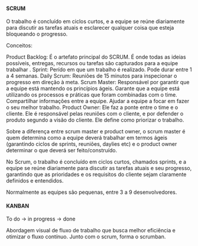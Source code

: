 #### SCRUM

O trabalho é concluído em ciclos curtos, e a equipe se reúne diariamente para discutir as tarefas atuais e esclarecer qualquer coisa que esteja bloqueando o progresso.

Conceitos:

Product Backlog: É o artefato principal do SCRUM. É onde todas as ideias possíveis, entregas, recursos ou tarefas são capturados para a equipe trabalhar .
Sprint: Perído em que um trabalho é realizado. Pode durar entre 1 a 4 semanas.
Daily Scrum: Reuniões de 15 minutos para inspecionar o progresso em direção à meta.
Scrum Master: Responsável por garantir que a equipe está mantendo os princípios ágeis. Garante que a equipe está utilizando os processos e práticas que foram combinadas com o time. Compartilhar informações entre a equipe. Ajudar a equipe a focar em fazer o seu melhor trabalho. 
Product Owner: Ele faz a ponte entre o time e o cliente. Ele é responsável pelas reuniões com o cliente, e por defender o produto segundo a visão do cliente. Ele define como priorizar o trabalho.

Sobre a diferença entre scrum master e product owner, o scrum master é quem determina como a equipe deverá trabalhar em termos ágeis (garantindo ciclos de sprints, reuniões, daylies etc) e o product owner determinar o que deverá ser feito/construído.

No Scrum, o trabalho é concluído em ciclos curtos, chamados sprints, e a equipe se reúne diariamente para discutir as tarefas atuais e seu progresso, garantindo que as prioridades e os requisitos do cliente sejam claramente definidos e entendidos.

Normalmente as equipes são pequenas, entre 3 a 9 desenvolvedores.


#### KANBAN

To do -> in progress -> done

Abordagem visual de fluxo de trabalho que busca melhor eficiência e otimizar o fluxo contínuo.
Junto com o scrum, forma o scrumban.

